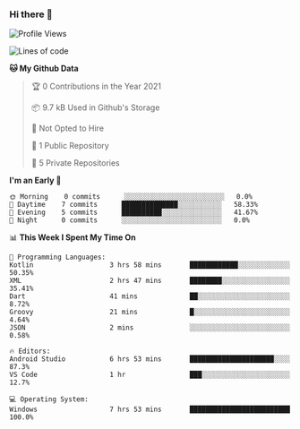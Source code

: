 ### Hi there 👋

<!--
**utkugedik/utkugedik** is a ✨ _special_ ✨ repository because its `README.md` (this file) appears on your GitHub profile.

Here are some ideas to get you started:

- 🔭 I’m currently working on ...
- 🌱 I’m currently learning ...
- 👯 I’m looking to collaborate on ...
- 🤔 I’m looking for help with ...
- 💬 Ask me about ...
- 📫 How to reach me: ...
- 😄 Pronouns: ...
- ⚡ Fun fact: ...
-->

<!--START_SECTION:waka-->
![Profile Views](http://img.shields.io/badge/Profile%20Views-5-blue)

![Lines of code](https://img.shields.io/badge/From%20Hello%20World%20I%27ve%20Written-8353%20lines%20of%20code-blue)

**🐱 My Github Data** 

> 🏆 0 Contributions in the Year 2021
 > 
> 📦 9.7 kB Used in Github's Storage 
 > 
> 🚫 Not Opted to Hire
 > 
> 📜 1 Public Repository 
 > 
> 🔑 5 Private Repositories  
 > 
**I'm an Early 🐤** 

```text
🌞 Morning    0 commits      ░░░░░░░░░░░░░░░░░░░░░░░░░   0.0% 
🌆 Daytime    7 commits      ██████████████░░░░░░░░░░░   58.33% 
🌃 Evening    5 commits      ██████████░░░░░░░░░░░░░░░   41.67% 
🌙 Night      0 commits      ░░░░░░░░░░░░░░░░░░░░░░░░░   0.0%

```


📊 **This Week I Spent My Time On** 

```text
💬 Programming Languages: 
Kotlin                   3 hrs 58 mins       ████████████░░░░░░░░░░░░░   50.35% 
XML                      2 hrs 47 mins       ████████░░░░░░░░░░░░░░░░░   35.41% 
Dart                     41 mins             ██░░░░░░░░░░░░░░░░░░░░░░░   8.72% 
Groovy                   21 mins             █░░░░░░░░░░░░░░░░░░░░░░░░   4.64% 
JSON                     2 mins              ░░░░░░░░░░░░░░░░░░░░░░░░░   0.58%

🔥 Editors: 
Android Studio           6 hrs 53 mins       █████████████████████░░░░   87.3% 
VS Code                  1 hr                ███░░░░░░░░░░░░░░░░░░░░░░   12.7%

💻 Operating System: 
Windows                  7 hrs 53 mins       █████████████████████████   100.0%

```


<!--END_SECTION:waka-->
